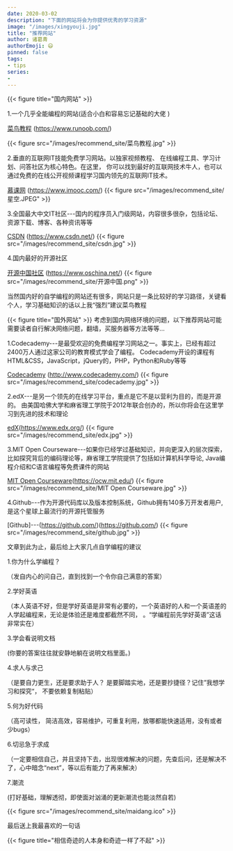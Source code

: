 ```yaml
---
date: 2020-03-02
description: "下面的网站将会为你提供优秀的学习资源"
image: "/images/xingyouji.jpg"
title: "推荐网站"
author: 诸葛青
authorEmoji: 😃
pinned: false
tags:
- tips
series:
- 
---
```


{{< figure  title="国内网站" >}}

1.一个几乎全能编程的网站(适合小白和容易忘记基础的大佬 )

[菜鸟教程](https://www.runoob.com/)	(https://www.runoob.com/)

{{< figure src="/images/recommend_site/菜鸟教程.jpg" >}}

2.垂直的互联网IT技能免费学习网站。以独家视频教程、
在线编程工具、学习计划、问答社区为核心特色。在这里，
你可以找到最好的互联网技术牛人，也可以通过免费的在线公开视频课程学习国内领先的互联网IT技术。

[慕课网](https://www.imooc.com/) (https://www.imooc.com/)
{{< figure src="/images/recommend_site/星空.JPEG" >}}

3.全国最大中文IT社区---国内的程序员入门级网站，内容很多很杂，包括论坛、资源下载、博客、各种资讯等等

[CSDN](https://www.csdn.net/) (https://www.csdn.net/)
{{< figure src="/images/recommend_site/csdn.jpg" >}}

4.国内最好的开源社区

[开源中国社区](https://www.oschina.net/) (https://www.oschina.net/)
{{< figure src="/images/recommend_site/开源中国.png" >}}


当然国内好的自学编程的网站还有很多，网站只是一条比较好的学习路径，关键看个人，学习基础知识的话以上我“强烈”建议菜鸟教程



{{< figure  title="国外网站" >}}
考虑到国内网络环境的问题，以下推荐网站可能需要读者自行解决网络问题，翻墙，买服务器等方法等等...

1.Codecademy---是最受欢迎的免费编程学习网站之一。事实上，已经有超过2400万人通过这家公司的教育模式学会了编程。
Codecademy开设的课程有HTML&CSS，JavaScript，jQuery的，PHP，Python和Ruby等等

[Codecademy](http://www.codecademy.com/) (http://www.codecademy.com/)
{{< figure src="/images/recommend_site/codecademy.jpg" >}}

2.edX---是另一个领先的在线学习平台，重点是它不是以营利为目的，而是开源的。
由美国哈佛大学和麻省理工学院于2012年联合创办的，所以你将会在这里学习到先进的技术和理论

[edX](https://www.edx.org/)(https://www.edx.org/)
{{< figure src="/images/recommend_site/edx.jpg" >}}

3.MIT Open Courseware---如果你已经学过基础知识，并向更深入的层次探索，比如探究背后的编码理论等，麻省理工学院提供了包括如计算机科学导论,
Java编程介绍和C语言编程等免费课件的网站

[MIT Open Courseware](https://ocw.mit.edu/)(https://ocw.mit.edu/)
{{< figure src="/images/recommend_site/MIT Open Courseware.jpg" >}}

4.Github---作为开源代码库以及版本控制系统，Github拥有140多万开发者用户,是这个星球上最流行的开源托管服务

[Github]---(https://github.com/)(https://github.com/)
{{< figure src="/images/recommend_site/github.jpg" >}}



文章到此为止，最后给上大家几点自学编程的建议

1.你为什么学编程？

（发自内心的问自己，直到找到一个令你自己满意的答案）


2.学好英语 


（本人英语不好，但是学好英语是非常有必要的，一个英语好的人和一个英语差的人学起编程来，无论是体验还是难度都截然不同，
。“学编程前先学好英语”这话非常实在）


3.学会看说明文档

(你要的答案往往就安静地躺在说明文档里面。)


4.求人与求己

（是要自力更生，还是要求助于人？
是要脚踏实地，还是要抄捷径？记住”我想学习和探究“， 不要依赖复制粘贴）


5.何为好代码

（高可读性， 简洁高效，容易维护，可重复利用，放哪都能快速适用，没有或者少bugs）


6.切忌急于求成

（一定要相信自己，并且坚持下去，出现很难解决的问题，先查后问，还是解决不了，心中暗念“next”，等以后有能力了再来解决）

7.潮流

(打好基础，理解透彻，即使面对汹涌的更新潮流也能淡然自若)

{{< figure src="/images/recommend_site/maidang.ico" >}}


最后送上我最喜欢的一句话


{{< figure  title="相信奇迹的人本身和奇迹一样了不起" >}}

